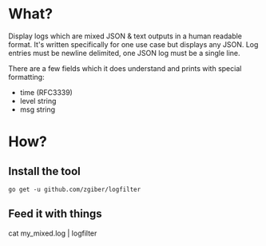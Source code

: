 # What?

Display logs which are mixed JSON & text outputs in a human readable format. It's written specifically for one use case but displays any JSON.
Log entries must be newline delimited, one JSON log must be a single line.

There are a few fields which it does understand and prints with special formatting:
- time (RFC3339)
- level string
- msg   string

# How?

## Install the tool

`go get -u github.com/zgiber/logfilter`

## Feed it with things

cat my_mixed.log | logfilter
